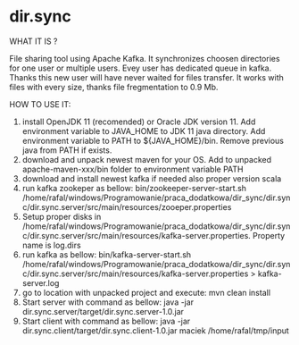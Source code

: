 # dir.sync

WHAT IT IS ?

File sharing tool using Apache Kafka. It synchronizes choosen directories for one user or multiple users. Evey user has dedicated queue in kafka. Thanks this new user will have never waited for files transfer. It works with files with every size, thanks file fregmentation to 0.9 Mb. 


HOW TO USE IT:

1. install OpenJDK 11 (recomended) or Oracle JDK version 11. Add environment variable to JAVA_HOME to JDK 11 java directory. Add environment variable to PATH to ${JAVA_HOME}/bin. Remove previous java from PATH if exists.
2. download and unpack newest maven for your OS. Add to unpacked apache-maven-xxx/bin folder to environment variable PATH
3. download and install newest kafka if needed also proper version scala
4. run kafka zookeper as bellow:
bin/zookeeper-server-start.sh /home/rafal/windows/Programowanie/praca_dodatkowa/dir_sync/dir.sync/dir.sync.server/src/main/resources/zooeper.properties 
5. Setup proper disks in /home/rafal/windows/Programowanie/praca_dodatkowa/dir_sync/dir.sync/dir.sync.server/src/main/resources/kafka-server.properties. Property name is log.dirs
6. run kafka as bellow:
bin/kafka-server-start.sh /home/rafal/windows/Programowanie/praca_dodatkowa/dir_sync/dir.sync/dir.sync.server/src/main/resources/kafka-server.properties > kafka-server.log
7. go to location with unpacked project and execute:
 mvn clean install
8. Start server with command as bellow:
java -jar dir.sync.server/target/dir.sync.server-1.0.jar
9. Start client with command as bellow:
java -jar dir.sync.client/target/dir.sync.client-1.0.jar maciek /home/rafal/tmp/input
